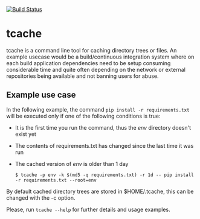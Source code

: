 [![Build Status](https://travis-ci.org/msurdi/tcache.svg?branch=master)](https://travis-ci.org/msurdi/tcache)

tcache
======

tcache is a command line tool for caching directory trees or files. An example usecase would be
a build/continuous integration system where on each build application dependencies need to be
setup consuming considerable time and quite often depending on the network or external repositories
being available and not banning users for abuse.

Example use case
----------------

In the following example, the command `pip install -r requirements.txt` will be executed only
if one of the following conditions is true:

  - It is the first time you run the command, thus the _env_ directory doesn't exist yet
  - The contents of requirements.txt has changed since the last time it was run
  - The cached version of _env_ is older than 1 day


        $ tcache -p env -k $(md5 -q requirements.txt) -r 1d -- pip install -r requirements.txt --root=env
       
        
By default cached directory trees are stored in $HOME/.tcache, this can be changed with the -c option.

Please, run `tcache --help` for further details and usage examples.